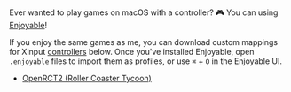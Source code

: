 Ever wanted to play games on macOS with a controller? 🎮 You can using [Enjoyable](https://yukkurigames.com/enjoyable/)!

If you enjoy the same games as me, you can download custom mappings for Xinput [controllers](docs/controllers.md) below.
Once you've installed Enjoyable, open `.enjoyable` files to import them as profiles,
or use `⌘` + `O` in the Enjoyable UI.

- [OpenRCT2 \(Roller Coaster Tycoon\)](docs/OpenRCT2.md)
